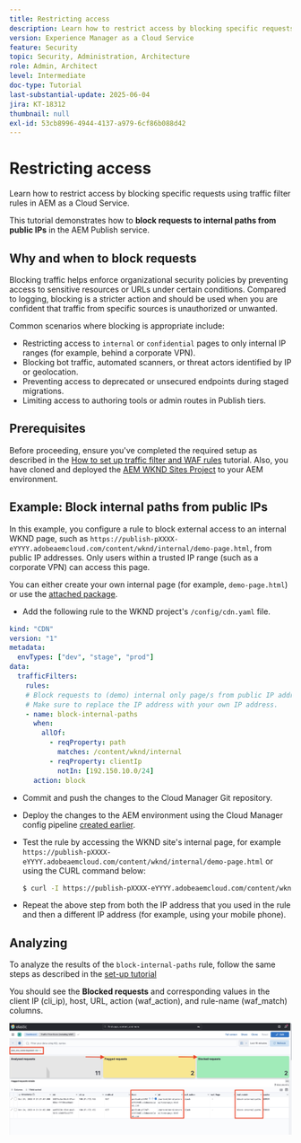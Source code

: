 ```yaml
---
title: Restricting access
description: Learn how to restrict access by blocking specific requests using traffic filter rules in AEM as a Cloud Service.
version: Experience Manager as a Cloud Service
feature: Security
topic: Security, Administration, Architecture
role: Admin, Architect
level: Intermediate
doc-type: Tutorial
last-substantial-update: 2025-06-04
jira: KT-18312
thumbnail: null
exl-id: 53cb8996-4944-4137-a979-6cf86b088d42
---
```

# Restricting access

Learn how to restrict access by blocking specific requests using traffic filter rules in AEM as a Cloud Service.

This tutorial demonstrates how to **block requests to internal paths from public IPs** in the AEM Publish service.

## Why and when to block requests

Blocking traffic helps enforce organizational security policies by preventing access to sensitive resources or URLs under certain conditions. Compared to logging, blocking is a stricter action and should be used when you are confident that traffic from specific sources is unauthorized or unwanted.

Common scenarios where blocking is appropriate include:

- Restricting access to `internal` or `confidential` pages to only internal IP ranges (for example, behind a corporate VPN).
- Blocking bot traffic, automated scanners, or threat actors identified by IP or geolocation.
- Preventing access to deprecated or unsecured endpoints during staged migrations.
- Limiting access to authoring tools or admin routes in Publish tiers.

## Prerequisites

Before proceeding, ensure you've completed the required setup as described in the [How to set up traffic filter and WAF rules](../setup.md) tutorial. Also, you have cloned and deployed the [AEM WKND Sites Project](https://github.com/adobe/aem-guides-wknd) to your AEM environment.

## Example: Block internal paths from public IPs

In this example, you configure a rule to block external access to an internal WKND page, such as `https://publish-pXXXX-eYYYY.adobeaemcloud.com/content/wknd/internal/demo-page.html`, from public IP addresses. Only users within a trusted IP range (such as a corporate VPN) can access this page.

You can either create your own internal page (for example, `demo-page.html`) or use the [attached package](../assets/how-to/demo-internal-pages-package.zip).

- Add the following rule to the WKND project's `/config/cdn.yaml` file.

```yaml
kind: "CDN"
version: "1"
metadata:
  envTypes: ["dev", "stage", "prod"]
data:
  trafficFilters:
    rules:
    # Block requests to (demo) internal only page/s from public IP address but allow from internal IP address.
    # Make sure to replace the IP address with your own IP address.
    - name: block-internal-paths
      when:
        allOf:
          - reqProperty: path
            matches: /content/wknd/internal
          - reqProperty: clientIp
            notIn: [192.150.10.0/24]
      action: block    
```

- Commit and push the changes to the Cloud Manager Git repository.

- Deploy the changes to the AEM environment using the Cloud Manager config pipeline [created earlier](../setup.md#deploy-rules-using-adobe-cloud-manager).

- Test the rule by accessing the WKND site's internal page, for example `https://publish-pXXXX-eYYYY.adobeaemcloud.com/content/wknd/internal/demo-page.html` or using the CURL command below:

    ```bash
    $ curl -I https://publish-pXXXX-eYYYY.adobeaemcloud.com/content/wknd/internal/demo-page.html
    ```

- Repeat the above step from both the IP address that you used in the rule and then a different IP address (for example, using your mobile phone).

## Analyzing

To analyze the results of the `block-internal-paths` rule, follow the same steps as described in the [set-up tutorial](../setup.md#cdn-logs-ingestion)

You should see the **Blocked requests** and corresponding values in the client IP (cli_ip), host, URL, action (waf_action), and rule-name (waf_match) columns.

![ELK Tool Dashboard Blocked Request](../assets/how-to/elk-tool-dashboard-blocked.png)
